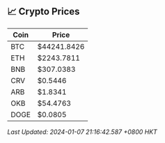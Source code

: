 ## 📈 Crypto Prices

| Coin | Price |
| ---- | ----- |
| BTC | $44241.8426 |
| ETH | $2243.7811 |
| BNB | $307.0383 |
| CRV | $0.5446 |
| ARB | $1.8341 |
| OKB | $54.4763 |
| DOGE | $0.0805 |

_Last Updated: 2024-01-07 21:16:42.587 +0800 HKT_